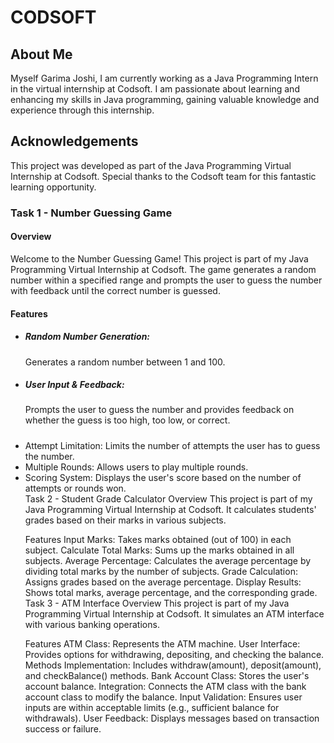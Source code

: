 
<h1><b>CODSOFT</b></h1>

<h2>About Me</h2>
Myself Garima Joshi, I am currently working as a Java Programming Intern in the virtual internship at Codsoft. I am passionate about learning and enhancing my skills in Java programming, gaining valuable knowledge and experience through this internship.

<h2>Acknowledgements</h2>
This project was developed as part of the Java Programming Virtual Internship at Codsoft. Special thanks to the Codsoft team for this fantastic learning opportunity.

<h3>Task 1 - Number Guessing Game</h3>
<h4>Overview</h4>
Welcome to the Number Guessing Game! This project is part of my Java Programming Virtual Internship at Codsoft. The game generates a random number within a specified range and prompts the user to guess the number with feedback until the correct number is guessed.

<h4>Features</h4>
<ul>
<li><h5>Random Number Generation:</h5> Generates a random number between 1 and 100.</li>
<li><h5>User Input & Feedback:</h5> Prompts the user to guess the number and provides feedback on whether the guess is too high, too low, or correct.</li>
<li><h5></h5>Attempt Limitation: Limits the number of attempts the user has to guess the number.</li>
<li>Multiple Rounds: Allows users to play multiple rounds.</li>
<li>Scoring System: Displays the user's score based on the number of attempts or rounds won.</li>
Task 2 - Student Grade Calculator
Overview
This project is part of my Java Programming Virtual Internship at Codsoft. It calculates students' grades based on their marks in various subjects.

Features
Input Marks: Takes marks obtained (out of 100) in each subject.
Calculate Total Marks: Sums up the marks obtained in all subjects.
Average Percentage: Calculates the average percentage by dividing total marks by the number of subjects.
Grade Calculation: Assigns grades based on the average percentage.
Display Results: Shows total marks, average percentage, and the corresponding grade.
Task 3 - ATM Interface
Overview
This project is part of my Java Programming Virtual Internship at Codsoft. It simulates an ATM interface with various banking operations.

Features
ATM Class: Represents the ATM machine.
User Interface: Provides options for withdrawing, depositing, and checking the balance.
Methods Implementation: Includes withdraw(amount), deposit(amount), and checkBalance() methods.
Bank Account Class: Stores the user's account balance.
Integration: Connects the ATM class with the bank account class to modify the balance.
Input Validation: Ensures user inputs are within acceptable limits (e.g., sufficient balance for withdrawals).
User Feedback: Displays messages based on transaction success or failure.
